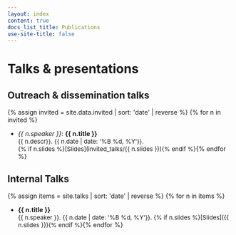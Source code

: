 ```yaml
---
layout: index
content: true
docs_list_title: Publications
use-site-title: false
---
```


# Talks & presentations

## Outreach & dissemination talks
{% assign invited = site.data.invited | sort: 'date' | reverse %}
{% for n in invited %}
- *{{ n.speaker }}*: **{{ n.title }}**  
  <span markdown="1" style="font-size:.95em"> {{ n.descr}}. {{ n.date | date: '%B %d, %Y'}}.<br/>{% if n.slides %}[Slides](invited_talks/{{ n.slides }}){% endif %}</span>{% endfor %}

## Internal Talks
{% assign items = site.talks | sort: 'date' | reverse %}
{% for n in items %}
- **{{ n.title }}**  
  <span markdown="1" style="font-size:.95em">{{ n.speaker }}. {{ n.date | date: '%B %d, %Y'}}.
  {% if n.slides %}[Slides]({{ n.slides }}){% endif %}</span>{% endfor %}
